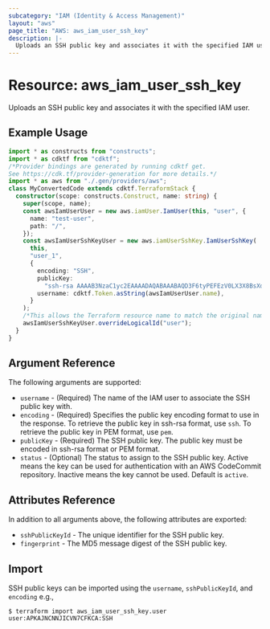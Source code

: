 ```yaml
---
subcategory: "IAM (Identity & Access Management)"
layout: "aws"
page_title: "AWS: aws_iam_user_ssh_key"
description: |-
  Uploads an SSH public key and associates it with the specified IAM user.
---
```


# Resource: aws_iam_user_ssh_key

Uploads an SSH public key and associates it with the specified IAM user.

## Example Usage

```typescript
import * as constructs from "constructs";
import * as cdktf from "cdktf";
/*Provider bindings are generated by running cdktf get.
See https://cdk.tf/provider-generation for more details.*/
import * as aws from "./.gen/providers/aws";
class MyConvertedCode extends cdktf.TerraformStack {
  constructor(scope: constructs.Construct, name: string) {
    super(scope, name);
    const awsIamUserUser = new aws.iamUser.IamUser(this, "user", {
      name: "test-user",
      path: "/",
    });
    const awsIamUserSshKeyUser = new aws.iamUserSshKey.IamUserSshKey(
      this,
      "user_1",
      {
        encoding: "SSH",
        publicKey:
          "ssh-rsa AAAAB3NzaC1yc2EAAAADAQABAAABAQD3F6tyPEFEzV0LX3X8BsXdMsQz1x2cEikKDEY0aIj41qgxMCP/iteneqXSIFZBp5vizPvaoIR3Um9xK7PGoW8giupGn+EPuxIA4cDM4vzOqOkiMPhz5XK0whEjkVzTo4+S0puvDZuwIsdiW9mxhJc7tgBNL0cYlWSYVkz4G/fslNfRPW5mYAM49f4fhtxPb5ok4Q2Lg9dPKVHO/Bgeu5woMc7RY0p1ej6D4CKFE6lymSDJpW0YHX/wqE9+cfEauh7xZcG0q9t2ta6F6fmX0agvpFyZo8aFbXeUBr7osSCJNgvavWbM/06niWrOvYX2xwWdhXmXSrbX8ZbabVohBK41 mytest@mydomain.com",
        username: cdktf.Token.asString(awsIamUserUser.name),
      }
    );
    /*This allows the Terraform resource name to match the original name. You can remove the call if you don't need them to match.*/
    awsIamUserSshKeyUser.overrideLogicalId("user");
  }
}

```

## Argument Reference

The following arguments are supported:

* `username` - (Required) The name of the IAM user to associate the SSH public key with.
* `encoding` - (Required) Specifies the public key encoding format to use in the response. To retrieve the public key in ssh-rsa format, use `ssh`. To retrieve the public key in PEM format, use `pem`.
* `publicKey` - (Required) The SSH public key. The public key must be encoded in ssh-rsa format or PEM format.
* `status` - (Optional) The status to assign to the SSH public key. Active means the key can be used for authentication with an AWS CodeCommit repository. Inactive means the key cannot be used. Default is `active`.

## Attributes Reference

In addition to all arguments above, the following attributes are exported:

* `sshPublicKeyId` - The unique identifier for the SSH public key.
* `fingerprint` - The MD5 message digest of the SSH public key.

## Import

SSH public keys can be imported using the `username`, `sshPublicKeyId`, and `encoding` e.g.,

```
$ terraform import aws_iam_user_ssh_key.user user:APKAJNCNNJICVN7CFKCA:SSH
```

<!-- cache-key: cdktf-0.17.0-pre.15 input-9a3c1b2b6676280419614a77ea49748ca7a2ec8551337f844cab725e9092fbe0 -->